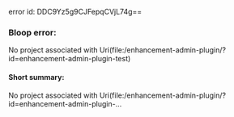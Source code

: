 error id: DDC9Yz5g9CJFepqCVjL74g==
### Bloop error:

No project associated with Uri(file:<WORKSPACE>/enhancement-admin-plugin/?id=enhancement-admin-plugin-test)
#### Short summary: 

No project associated with Uri(file:<WORKSPACE>/enhancement-admin-plugin/?id=enhancement-admin-plugin-...